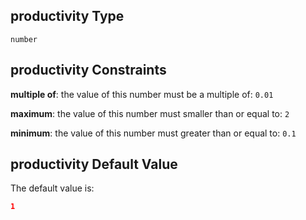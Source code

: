 ## productivity Type

`number`

## productivity Constraints

**multiple of**: the value of this number must be a multiple of: `0.01`

**maximum**: the value of this number must smaller than or equal to: `2`

**minimum**: the value of this number must greater than or equal to: `0.1`

## productivity Default Value

The default value is:

```json
1
```

